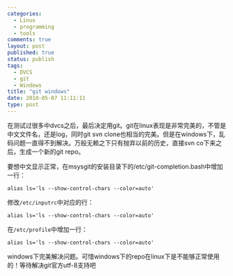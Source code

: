 ```yaml
--- 
categories: 
  - Linux
  - programming
  - tools
comments: true
layout: post
published: true
status: publish
tags: 
  - DVCS
  - git
  - Windows
title: "git windows"
date: 2010-05-07 11:11:11
type: post
---
```


在测试过很多中dvcs之后，最后决定用git。git在linux表现是非常完美的，不管是中文文件名，还是log，同时git svn clone也相当的完美。但是在windows下，乱码问题一直得不到解决。万般无赖之下只有抛弃以前的历史，直接svn co下来之后，生成一个新的git repo。

要想中文显示正常，在msysgit的安装目录下的/etc/git-completion.bash中增加一行：

```
alias ls='ls --show-control-chars --color=auto'
```
修改`/etc/inputrc`中对应的行：

```
alias ls='ls --show-control-chars --color=auto'
```

在`/etc/profile`中增加一行：

```
alias ls='ls --show-control-chars --color=auto'
```

windows下完美解决问题。可惜windows下的repo在linux下是不能够正常使用的！等待解决git官方utf-8支持吧
